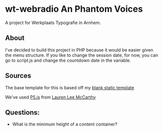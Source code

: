# wt-webradio An Phantom Voices
A project for Werkplaats Typografie in Arnhem.

## About

I've decided to build this project in PHP because it would be easier given the menu structure.
If you like to change the session date, for now, you can go to script.js and change the countdown date in the variable.

## Sources
The base template for this is based off my [blank static template](https://github.com/BluePraise/blank-static-html)

We've used [P5.js](https://p5js.org/) from [Lauren Lee McCarthy](https://lauren-mccarthy.com/Info)


## Questions:

- What is the minimum height of a content container?